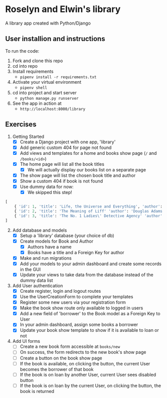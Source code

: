 # Roselyn and Elwin's library

A library app created with Python/Django

## User installion and instructions
To run the code:
1. Fork and clone this repo
2. cd into repo
3. Install requirements
   - `pipenv install -r requirements.txt`
4. Activate your virtual environment
   - `pipenv shell`
4. cd into project and start server
   - `python manage.py runserver` 
5. See the app in action at
   - `http://localhost:8000/library`

## Exercises
1. Getting Started
   - [x] Create a Django project with one app, 'library'
   - [x] Add generic custom 404 for page not found
   - [x] Add views and templates for a home and books show page (`/` and `/books/<id>`)
   - [x] The home page will list all the book titles
      - [x] We will actually display our books list on a separate page
   - [x] The show page will list the chosen book title and author
   - [x] Show a custom 404 if book is not found
   - [x] Use dummy data for now:
      - [x] We skipped this step!
```python
[
    { 'id': 1, 'title': 'Life, the Universe and Everything', 'author': 'Douglas Adams'},
    { 'id': 2, 'title': 'The Meaning of Liff' 'author': 'Douglas Adams'},
    { 'id': 3, 'title': 'The No. 1 Ladies\' Detective Agency' 'author': 'Alexander McCall Smith'}
]
```

2. Add database and models
   - [x] Setup a 'library' database (your choice of db) 
   - [x] Create models for Book and Author
     - [x] Authors have a name
     - [x] Books have a title and a Foreign Key for author
   - [x] Make and run migrations
   - [x] Add your models to your admin dashboard and create some records in the GUI
   - [x] Update your views to take data from the database instead of the dummy data list

3. Add User authentication
   - [x] Create register, login and logout routes
   - [x] Use the UserCreationForm to complete your templates
   - [x] Register some new users via your registration form
   - [x] Make the book show route only available to logged in users
   - [x] Add a new field of 'borrower' to the Book model as a Foreign Key to User
   - [x] In your admin dashboard, assign some books a borrower
   - [x] Update your book show template to show if it is available to loan or not
  
4. Add UI forms
   - [ ] Create a new book form accessible at `books/new`
   - [ ] On success, the form redirects to the new book's show page
   - [ ] Create a button on the book show page
   - [ ] If the book is available, on clicking the button, the current User becomes the borrower of that book
   - [ ] If the book is on loan by another User, current User sees disabled button
   - [ ] If the book is on loan by the current User, on clicking the button, the book is returned